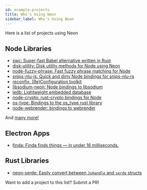 ```yaml
---
id: example-projects
title: Who's Using Neon
sidebar_label: Who's Using Neon
---
```


Here is a list of projects using Neon

## Node Libraries

- [swc: Super-fast Babel alternative written in Rust](https://github.com/swc-project/swc)
- [disk-utility: Disk utility methods for Node using Neon](https://github.com/amilajack/disk-utility)
- [node-fuzzy-phrase: Fast fuzzy phrase matching for Node](https://github.com/mapbox/node-fuzzy-phrase)
- [snips-nlu-js: Quick and dirty Node bindings for snips-nlu-rs](https://github.com/ballwood/snips-nlu-js)
- [reconfix: (Re)Configuration toolkit](https://github.com/resin-io/reconfix)
- [libsodium-neon: Node bindings to libsodium](https://github.com/wireapp/libsodium-neon)
- [ledb: Lightweight embedded database](https://github.com/katyo/ledb)
- [node-crypto: rust-crypto bindings for Node](https://github.com/Brooooooklyn/node-crypto)
- [os-type: Bindings to the os_type rust library](https://github.com/amilajack/os-type)
- [node-webrender: bindings to webrender](https://github.com/cztomsik/node-webrender)

And <a href="https://www.npmjs.com/browse/depended/neon-cli" target="_blank">many more!</a>

## Electron Apps

- [finda: Finda finds things — in under 16 milliseconds.](https://keminglabs.com/finda/)

## Rust Libraries

- [neon-serde: Easily convert between `JsHandle` and `serde` structs](https://github.com/GabrielCastro/neon-serde)

Want to add a project to this list? Submit a PR!
